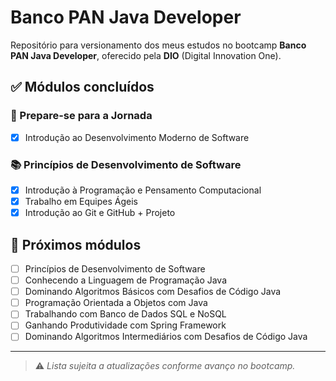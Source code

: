 # Banco PAN Java Developer

Repositório para versionamento dos meus estudos no bootcamp **Banco PAN Java Developer**, oferecido pela **DIO** (Digital Innovation One).

## ✅ Módulos concluídos

### 📌 Prepare-se para a Jornada
- [x] Introdução ao Desenvolvimento Moderno de Software

### 📚 Princípios de Desenvolvimento de Software
- [x] Introdução à Programação e Pensamento Computacional  
- [x] Trabalho em Equipes Ágeis  
- [x] Introdução ao Git e GitHub + Projeto

## 📅 Próximos módulos

- [ ] Princípios de Desenvolvimento de Software  
- [ ] Conhecendo a Linguagem de Programação Java  
- [ ] Dominando Algoritmos Básicos com Desafios de Código Java  
- [ ] Programação Orientada a Objetos com Java  
- [ ] Trabalhando com Banco de Dados SQL e NoSQL  
- [ ] Ganhando Produtividade com Spring Framework  
- [ ] Dominando Algoritmos Intermediários com Desafios de Código Java  

---

> ⚠️ *Lista sujeita a atualizações conforme avanço no bootcamp.*
